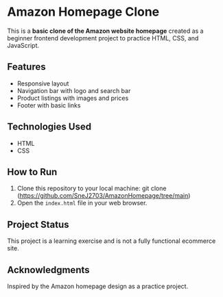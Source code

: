 # Amazon Homepage Clone
This is a **basic clone of the Amazon website homepage** created as a beginner frontend development project to practice HTML, CSS, and JavaScript.

## Features
- Responsive layout 
- Navigation bar with logo and search bar
- Product listings with images and prices
- Footer with basic links

## Technologies Used
- HTML
- CSS

## How to Run
1. Clone this repository to your local machine:
   git clone (https://github.com/SneJ2703/AmazonHomepage/tree/main)
2. Open the `index.html` file in your web browser.

## Project Status
This project is a learning exercise and is not a fully functional ecommerce site.

## Acknowledgments
Inspired by the Amazon homepage design as a practice project.

